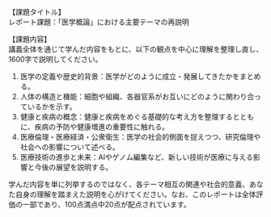 【課題タイトル】  
レポート課題：「医学概論」における主要テーマの再説明

【課題内容】  
講義全体を通じて学んだ内容をもとに、以下の観点を中心に理解を整理し直し、1600字で説明してください。  
1. 医学の定義や歴史的背景：医学がどのように成立・発展してきたかをまとめる。  
2. 人体の構造と機能：細胞や組織、各器官系がお互いにどのように関わり合っているかを示す。  
3. 健康と疾病の概念：健康と疾病をめぐる基礎的な考え方を整理するとともに、疾病の予防や健康増進の重要性に触れる。  
4. 医療倫理・医療経済・公衆衛生：医学の社会的側面を捉えつつ、研究倫理や社会への影響について述べる。  
5. 医療技術の進歩と未来：AIやゲノム編集など、新しい技術が医療に与える影響と今後の展望を説明する。  

学んだ内容を単に列挙するのではなく、各テーマ相互の関連や社会的意義、あなた自身の理解を踏まえた説明を心がけてください。なお、このレポートは全体評価の一部であり、100点満点中20点が配点されています。
